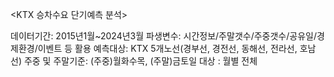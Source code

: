 <KTX 승차수요 단기예측 분석></t>

데이터기간: 2015년1월~2024년3월</t>
파생변수: 시간정보/주말갯수/주중갯수/공유일/경제환경/이벤트 등 활용</t>
예측대상: KTX 5개노선(경부선, 경전선, 동해선, 전라선, 호남선)</t>
주중 및 주말기준: (주중)월화수목, (주말)금토일</t>
대상 : 월별 전체

